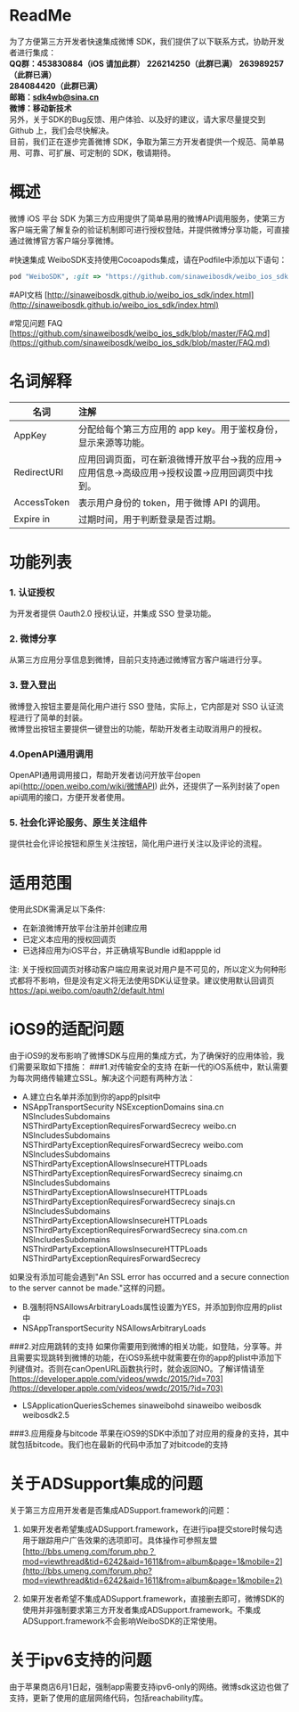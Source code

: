 # ReadMe
为了方便第三方开发者快速集成微博 SDK，我们提供了以下联系方式，协助开发者进行集成：  
**QQ群：453830884（iOS 请加此群）**
**226214250（此群已满）**
**263989257（此群已满）**  
**284084420（此群已满）**  
**邮箱：sdk4wb@sina.cn**  
**微博：移动新技术**  
另外，关于SDK的Bug反馈、用户体验、以及好的建议，请大家尽量提交到 Github 上，我们会尽快解决。  
目前，我们正在逐步完善微博 SDK，争取为第三方开发者提供一个规范、简单易用、可靠、可扩展、可定制的 SDK，敬请期待。

# 概述
微博 iOS 平台 SDK 为第三方应用提供了简单易用的微博API调用服务，使第三方客户端无需了解复杂的验证机制即可进行授权登陆，并提供微博分享功能，可直接通过微博官方客户端分享微博。

#快速集成
WeiboSDK支持使用Cocoapods集成，请在Podfile中添加以下语句：
```ruby
pod "WeiboSDK", :git => "https://github.com/sinaweibosdk/weibo_ios_sdk.git" 
```
#API文档
[http://sinaweibosdk.github.io/weibo_ios_sdk/index.html](http://sinaweibosdk.github.io/weibo_ios_sdk/index.html)

#常见问题 FAQ
[https://github.com/sinaweibosdk/weibo_ios_sdk/blob/master/FAQ.md](https://github.com/sinaweibosdk/weibo_ios_sdk/blob/master/FAQ.md)
# 名词解释
| 名词        | 注解    | 
| --------    | :-----  | 
| AppKey      | 分配给每个第三方应用的 app key。用于鉴权身份，显示来源等功能。|
| RedirectURI | 应用回调页面，可在新浪微博开放平台->我的应用->应用信息->高级应用->授权设置->应用回调页中找到。|
| AccessToken | 表示用户身份的 token，用于微博 API 的调用。| 
| Expire in   | 过期时间，用于判断登录是否过期。| 

# 功能列表
### 1. 认证授权
为开发者提供 Oauth2.0 授权认证，并集成 SSO 登录功能。
### 2. 微博分享
从第三方应用分享信息到微博，目前只支持通过微博官方客户端进行分享。
### 3. 登入登出
微博登入按钮主要是简化用户进行 SSO 登陆，实际上，它内部是对 SSO 认证流程进行了简单的封装。  
微博登出按钮主要提供一键登出的功能，帮助开发者主动取消用户的授权。
### 4.OpenAPI通用调用
OpenAPI通用调用接口，帮助开发者访问开放平台open api(http://open.weibo.com/wiki/微博API)
此外，还提供了一系列封装了open api调用的接口，方便开发者使用。
### 5. 社会化评论服务、原生关注组件
提供社会化评论按钮和原生关注按钮，简化用户进行关注以及评论的流程。
# 适用范围
使用此SDK需满足以下条件:  

- 在新浪微博开放平台注册并创建应用
- 已定义本应用的授权回调页  
- 已选择应用为iOS平台，并正确填写Bundle id和appple id

注: 关于授权回调页对移动客户端应用来说对用户是不可见的，所以定义为何种形式都将不影响，但是没有定义将无法使用SDK认证登录。建议使用默认回调页 https://api.weibo.com/oauth2/default.html 

# iOS9的适配问题
由于iOS9的发布影响了微博SDK与应用的集成方式，为了确保好的应用体验，我们需要采取如下措施：
###1.对传输安全的支持
在新一代的iOS系统中，默认需要为每次网络传输建立SSL。解决这个问题有两种方法：

- A.建立白名单并添加到你的app的plsit中
- 
	<key>NSAppTransportSecurity</key>
	<dict>
		<key>NSExceptionDomains</key>
		<dict>
			<key>sina.cn</key>
			<dict>
				<key>NSIncludesSubdomains</key>
				<true/>
				<key>NSThirdPartyExceptionRequiresForwardSecrecy</key>
				<false/>
			</dict>
			<key>weibo.cn</key>
			<dict>
				<key>NSIncludesSubdomains</key>
				<true/>
				<key>NSThirdPartyExceptionRequiresForwardSecrecy</key>
				<false/>
			</dict>
			<key>weibo.com</key>
			<dict>
				<key>NSIncludesSubdomains</key>
				<true/>
				<key>NSThirdPartyExceptionAllowsInsecureHTTPLoads</key>
				<true/>
				<key>NSThirdPartyExceptionRequiresForwardSecrecy</key>
				<false/>
			</dict>
			<key>sinaimg.cn</key>
			<dict>
				<key>NSIncludesSubdomains</key>
				<true/>
				<key>NSThirdPartyExceptionAllowsInsecureHTTPLoads</key>
				<true/>
				<key>NSThirdPartyExceptionRequiresForwardSecrecy</key>
				<false/>
			</dict>
			<key>sinajs.cn</key>
			<dict>
				<key>NSIncludesSubdomains</key>
				<true/>
				<key>NSThirdPartyExceptionAllowsInsecureHTTPLoads</key>
				<true/>
				<key>NSThirdPartyExceptionRequiresForwardSecrecy</key>
				<false/>
			</dict>
			<key>sina.com.cn</key>
			<dict>
				<key>NSIncludesSubdomains</key>
				<true/>
				<key>NSThirdPartyExceptionAllowsInsecureHTTPLoads</key>
				<true/>
				<key>NSThirdPartyExceptionRequiresForwardSecrecy</key>
				<false/>
			</dict>
		</dict>
	</dict>

如果没有添加可能会遇到"An SSL error has occurred and a secure connection to
the server cannot be made."这样的问题。

- B.强制将NSAllowsArbitraryLoads属性设置为YES，并添加到你应用的plist中
- 
	<key>NSAppTransportSecurity</key>
	<dict>
	<key>NSAllowsArbitraryLoads</key>
	</true>
	</dict>

###2.对应用跳转的支持
如果你需要用到微博的相关功能，如登陆，分享等。并且需要实现跳转到微博的功能，在iOS9系统中就需要在你的app的plist中添加下列键值对。否则在canOpenURL函数执行时，就会返回NO。了解详情请至[https://developer.apple.com/videos/wwdc/2015/?id=703](https://developer.apple.com/videos/wwdc/2015/?id=703)

-
	<key>LSApplicationQueriesSchemes</key>
	<array>
		<string>sinaweibohd</string>
		<string>sinaweibo</string>
		<string>weibosdk</string>
		<string>weibosdk2.5</string>
	</array>

###3.应用瘦身与bitcode
苹果在iOS9的SDK中添加了对应用的瘦身的支持，其中就包括bitcode。我们也在最新的代码中添加了对bitcode的支持

# 关于ADSupport集成的问题

关于第三方应用开发者是否集成ADSupport.framework的问题：
 
1. 如果开发者希望集成ADSupport.framework，在进行ipa提交store时候勾选用于跟踪用户广告效果的选项即可。具体操作可参照友盟
[http://bbs.umeng.com/forum.php？mod=viewthread&tid=6242&aid=1611&from=album&page=1&mobile=2](http://bbs.umeng.com/forum.php?mod=viewthread&tid=6242&aid=1611&from=album&page=1&mobile=2)

2. 如果开发者希望不集成ADSupport.framework，直接删去即可，微博SDK的使用并非强制要求第三方开发者集成ADSupport.framework。不集成ADSupport.framework不会影响WeiboSDK的正常使用。

# 关于ipv6支持的问题

由于苹果商店6月1日起，强制app需要支持ipv6-only的网络。微博sdk这边也做了支持，更新了使用的底层网络代码，包括reachability库。